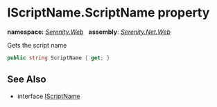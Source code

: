 # IScriptName.ScriptName property
**namespace:** *[Serenity.Web](../../README.md#serenity.web-namespace)*   **assembly**: *[Serenity.Net.Web](../../README.md)*

Gets the script name

```csharp
public string ScriptName { get; }
```

## See Also

* interface [IScriptName](../IScriptName.md)